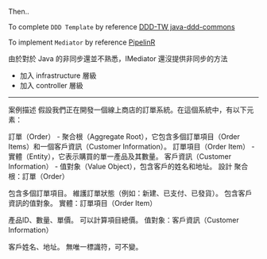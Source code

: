 Then..

To complete `DDD Template` by reference [DDD-TW java-ddd-commons](https://github.com/ddd-tw/java-ddd-commons/tree/master)

To implement `Mediator` by reference [PipelinR](https://github.com/sizovs/PipelinR#alternatives)

由於對於 Java 的非同步還並不熟悉，IMediator 還沒提供非同步的方法

- 加入 infrastructure 層級
- 加入 controller 層級

---

案例描述
假設我們正在開發一個線上商店的訂單系統。在這個系統中，有以下元素：

訂單（Order） - 聚合根（Aggregate Root），它包含多個訂單項目（Order Items）和一個客戶資訊（Customer Information）。
訂單項目（Order Item） - 實體（Entity），它表示購買的單一產品及其數量。
客戶資訊（Customer Information） - 值對象（Value Object），包含客戶的姓名和地址。
設計
聚合根：訂單（Order）

包含多個訂單項目。
維護訂單狀態（例如：新建、已支付、已發貨）。
包含客戶資訊的值對象。
實體：訂單項目（Order Item）

產品ID、數量、單價。
可以計算項目總價。
值對象：客戶資訊（Customer Information）

客戶姓名、地址。
無唯一標識符，可不變。